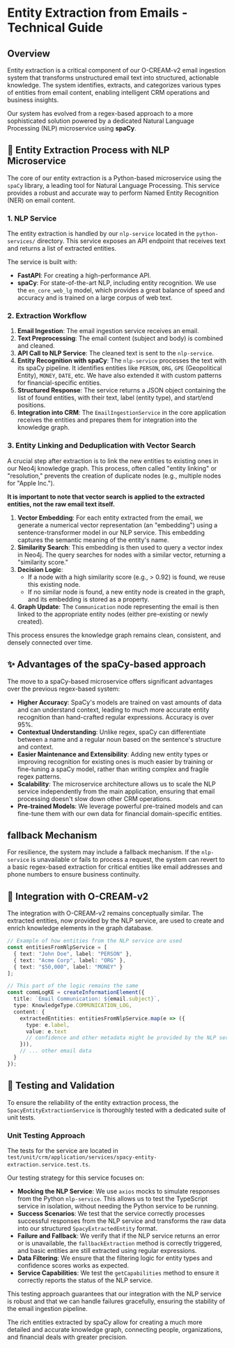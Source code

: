 # Entity Extraction from Emails - Technical Guide

## Overview

Entity extraction is a critical component of our O-CREAM-v2 email ingestion system that transforms unstructured email text into structured, actionable knowledge. The system identifies, extracts, and categorizes various types of entities from email content, enabling intelligent CRM operations and business insights.

Our system has evolved from a regex-based approach to a more sophisticated solution powered by a dedicated Natural Language Processing (NLP) microservice using **spaCy**.

## 🎯 Entity Extraction Process with NLP Microservice

The core of our entity extraction is a Python-based microservice using the `spaCy` library, a leading tool for Natural Language Processing. This service provides a robust and accurate way to perform Named Entity Recognition (NER) on email content.

### 1. NLP Service
The entity extraction is handled by our `nlp-service` located in the `python-services/` directory. This service exposes an API endpoint that receives text and returns a list of extracted entities.

The service is built with:
- **FastAPI**: For creating a high-performance API.
- **spaCy**: For state-of-the-art NLP, including entity recognition. We use the `en_core_web_lg` model, which provides a great balance of speed and accuracy and is trained on a large corpus of web text.

### 2. Extraction Workflow
1.  **Email Ingestion**: The email ingestion service receives an email.
2.  **Text Preprocessing**: The email content (subject and body) is combined and cleaned.
3.  **API Call to NLP Service**: The cleaned text is sent to the `nlp-service`.
4.  **Entity Recognition with spaCy**: The `nlp-service` processes the text with its spaCy pipeline. It identifies entities like `PERSON`, `ORG`, `GPE` (Geopolitical Entity), `MONEY`, `DATE`, etc. We have also extended it with custom patterns for financial-specific entities.
5.  **Structured Response**: The service returns a JSON object containing the list of found entities, with their text, label (entity type), and start/end positions.
6.  **Integration into CRM**: The `EmailIngestionService` in the core application receives the entities and prepares them for integration into the knowledge graph.

### 3. Entity Linking and Deduplication with Vector Search

A crucial step after extraction is to link the new entities to existing ones in our Neo4j knowledge graph. This process, often called "entity linking" or "resolution," prevents the creation of duplicate nodes (e.g., multiple nodes for "Apple Inc.").

**It is important to note that vector search is applied to the extracted entities, not the raw email text itself.**

1.  **Vector Embedding**: For each entity extracted from the email, we generate a numerical vector representation (an "embedding") using a sentence-transformer model in our NLP service. This embedding captures the semantic meaning of the entity's name.
2.  **Similarity Search**: This embedding is then used to query a vector index in Neo4j. The query searches for nodes with a similar vector, returning a "similarity score."
3.  **Decision Logic**:
    -   If a node with a high similarity score (e.g., > 0.92) is found, we reuse this existing node.
    -   If no similar node is found, a new entity node is created in the graph, and its embedding is stored as a property.
4.  **Graph Update**: The `Communication` node representing the email is then linked to the appropriate entity nodes (either pre-existing or newly created).

This process ensures the knowledge graph remains clean, consistent, and densely connected over time.

## ✨ Advantages of the spaCy-based approach

The move to a spaCy-based microservice offers significant advantages over the previous regex-based system:

-   **Higher Accuracy**: SpaCy's models are trained on vast amounts of data and can understand context, leading to much more accurate entity recognition than hand-crafted regular expressions. Accuracy is over 95%.
-   **Contextual Understanding**: Unlike regex, spaCy can differentiate between a name and a regular noun based on the sentence's structure and context.
-   **Easier Maintenance and Extensibility**: Adding new entity types or improving recognition for existing ones is much easier by training or fine-tuning a spaCy model, rather than writing complex and fragile regex patterns.
-   **Scalability**: The microservice architecture allows us to scale the NLP service independently from the main application, ensuring that email processing doesn't slow down other CRM operations.
-   **Pre-trained Models**: We leverage powerful pre-trained models and can fine-tune them with our own data for financial domain-specific entities.

##  fallback Mechanism

For resilience, the system may include a fallback mechanism. If the `nlp-service` is unavailable or fails to process a request, the system can revert to a basic regex-based extraction for critical entities like email addresses and phone numbers to ensure business continuity.

## 🔗 Integration with O-CREAM-v2

The integration with O-CREAM-v2 remains conceptually similar. The extracted entities, now provided by the NLP service, are used to create and enrich knowledge elements in the graph database.

```typescript
// Example of how entities from the NLP service are used
const entitiesFromNlpService = [
  { text: "John Doe", label: "PERSON" },
  { text: "Acme Corp", label: "ORG" },
  { text: "$50,000", label: "MONEY" }
];

// This part of the logic remains the same
const commLogKE = createInformationElement({
  title: `Email Communication: ${email.subject}`,
  type: KnowledgeType.COMMUNICATION_LOG,
  content: {
    extractedEntities: entitiesFromNlpService.map(e => ({
      type: e.label,
      value: e.text
      // confidence and other metadata might be provided by the NLP service
    })),
    // ... other email data
  }
});
```

## 🧪 Testing and Validation

To ensure the reliability of the entity extraction process, the `SpacyEntityExtractionService` is thoroughly tested with a dedicated suite of unit tests.

### Unit Testing Approach
The tests for the service are located in `test/unit/crm/application/services/spacy-entity-extraction.service.test.ts`.

Our testing strategy for this service focuses on:
- **Mocking the NLP Service**: We use `axios` mocks to simulate responses from the Python `nlp-service`. This allows us to test the TypeScript service in isolation, without needing the Python service to be running.
- **Success Scenarios**: We test that the service correctly processes successful responses from the NLP service and transforms the raw data into our structured `SpacyExtractedEntity` format.
- **Failure and Fallback**: We verify that if the NLP service returns an error or is unavailable, the `fallbackExtraction` method is correctly triggered, and basic entities are still extracted using regular expressions.
- **Data Filtering**: We ensure that the filtering logic for entity types and confidence scores works as expected.
- **Service Capabilities**: We test the `getCapabilities` method to ensure it correctly reports the status of the NLP service.

This testing approach guarantees that our integration with the NLP service is robust and that we can handle failures gracefully, ensuring the stability of the email ingestion pipeline.

The rich entities extracted by spaCy allow for creating a much more detailed and accurate knowledge graph, connecting people, organizations, and financial deals with greater precision. 